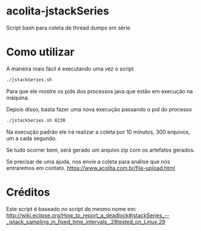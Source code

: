 # acolita-jstackSeries
Script bash para coleta de thread dumps em série

# Como utilizar

A maneira mais fácil é executando uma vez o script

```bash
./jstackSeries.sh
```

Para que ele mostre os pids dos processos java que estão em execução na máquina.

Depois disso, basta fazer uma nova execução passando o pid do processo

```bash
./jstackSeries.sh 8230
```

Na execução padrão ele irá realizar a coleta por 10 minutos, 300 arquivos, um a cada segundo.

Se tudo ocorrer bem, será gerado um arquivo zip com os artefatos gerados.

Se precisar de uma ajuda, nos envie a coleta para análise que nós entraremos em contato.
https://www.acolita.com.br/file-upload.html

# Créditos

Este script é baseado no script de mesmo nome em:
http://wiki.eclipse.org/How_to_report_a_deadlock#jstackSeries_--_jstack_sampling_in_fixed_time_intervals_.28tested_on_Linux.29
